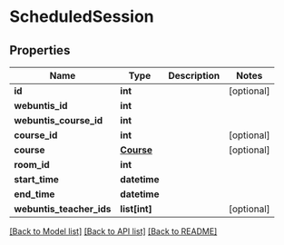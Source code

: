 # ScheduledSession

## Properties
Name | Type | Description | Notes
------------ | ------------- | ------------- | -------------
**id** | **int** |  | [optional] 
**webuntis_id** | **int** |  | 
**webuntis_course_id** | **int** |  | 
**course_id** | **int** |  | [optional] 
**course** | [**Course**](Course.md) |  | [optional] 
**room_id** | **int** |  | 
**start_time** | **datetime** |  | 
**end_time** | **datetime** |  | 
**webuntis_teacher_ids** | **list[int]** |  | [optional] 

[[Back to Model list]](../README.md#documentation-for-models) [[Back to API list]](../README.md#documentation-for-api-endpoints) [[Back to README]](../README.md)


